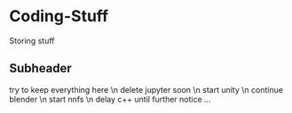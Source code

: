 # Coding-Stuff

Storing stuff

## Subheader

try to keep everything here
\n delete jupyter soon
\n start unity
\n continue blender
\n start nnfs
\n delay c++ until further notice
...
